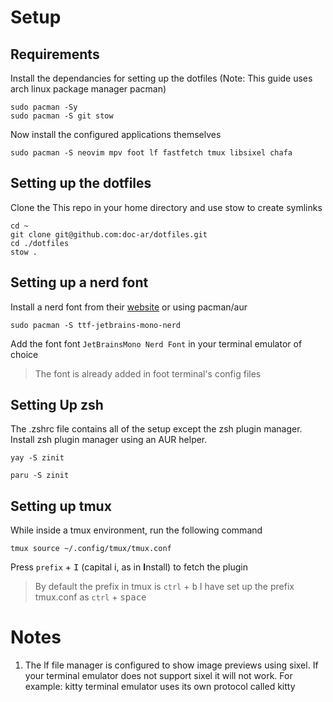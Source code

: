 # Setup

## Requirements

Install the dependancies for setting up the dotfiles (Note: This guide uses arch linux package manager pacman)

```
sudo pacman -Sy
sudo pacman -S git stow
```

Now install the configured applications themselves

```
sudo pacman -S neovim mpv foot lf fastfetch tmux libsixel chafa
```

## Setting up the dotfiles

Clone the This repo in your home directory and use stow to create symlinks

```
cd ~
git clone git@github.com:doc-ar/dotfiles.git
cd ./dotfiles
stow .
```

## Setting up a nerd font

Install a nerd font from their [website](https://www.nerdfonts.com/) or using pacman/aur

```
sudo pacman -S ttf-jetbrains-mono-nerd
```

Add the font font `JetBrainsMono Nerd Font` in your terminal emulator of choice

> The font is already added in foot terminal's config files

## Setting Up zsh

The .zshrc file contains all of the setup except the zsh plugin manager. Install zsh plugin manager using an AUR helper.

```
yay -S zinit
```

```
paru -S zinit
```

## Setting up tmux

While inside a tmux environment, run the following command

```
tmux source ~/.config/tmux/tmux.conf
```

Press `prefix` + <kbd>I</kbd> (capital i, as in **I**nstall) to fetch the plugin

> By default the prefix in tmux is `ctrl` + <kbd>b</kbd>
> I have set up the prefix tmux.conf as `ctrl` + <kbd>space</kbd>

# Notes

1. The lf file manager is configured to show image previews using sixel. If your terminal emulator does not support sixel it will not work. For example: kitty terminal emulator uses its own protocol called kitty
